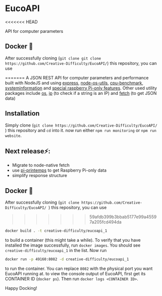 # EucoAPI
<<<<<<< HEAD

 API for computer parameters

## Docker 🐳

 After successfully cloning (```git clone git clone https://github.com/Creative-Difficulty/EucoAPI/```) this repository, you can use

=======
  A JSON REST API for computer parameters and performance built with NodeJS and using [express](https://www.npmjs.com/package/express), [node-os-utils](https://www.npmjs.com/package/node-os-utils), [cpu-benchmark](https://www.npmjs.com/package/cpu-benchmark), [systeminformation](https://www.npmjs.com/package/systeminformation) and [special raspberry Pi-only features](https://www.npmjs.com/package/detect-rpi). Other used utility packages include [os](https://www.npmjs.com/package/os), [ip](https://www.npmjs.com/package/ip) (to check if a string is an IP) and [fetch](https://www.npmjs.com/package/node-fetch) (to get JSON data)
  
## Installation
Simply clone (```git clone https://github.com/Creative-Difficulty/EucoAPI/ ```) this repository and ```cd``` into it. now run either ```npm run monitoring``` or ```npm run website```.
  
## Next release⚡️:
* Migrate to node-native fetch
* use [pi-printemps](https://www.npmjs.com/package/pi-printemps) to get Raspberry Pi-only data
* simplify response structure
 
## Docker 🐳
 
 After successfully cloning (```git clone https://github.com/Creative-Difficulty/EucoAPI/ ```) this repository, you can use 
>>>>>>> 59afdb399b3bbab5177e99a45597a205fcd494da
 ```bash
 docker build . -t creative-difficulty/eucoapi_1
 ```

 to build a container (this might take a while). To verify that you have installed the image successfully, run ```docker images```. You should see ```creative-difficulty/eucoapi_1``` in the list.
Now run

 ```bash
docker run -p 49160:8082 -d creative-difficulty/eucoapi_1
 ```

 to run the container.
 You can replace ```8082``` with the physical port you want EucoAPI running at.
 to view the console output of EucoAPI, first get its CONTAINER ID (```docker ps```).
 Then run ```docker logs <CONTAINER ID>```.

 Happy Docking!
